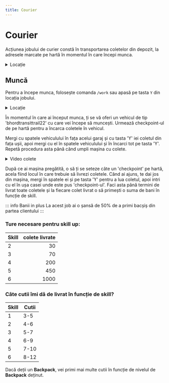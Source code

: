 ```yaml
---
title: Courier
---
```


# Courier 

Acțiunea jobului de curier constă în transportarea coletelor din depozit, la adresele marcate pe hartă în momentul în care începi munca.

<details class="details custom-block">
    <summary>Locație</summary>
    <p>![Locatie](https://i.imgur.com/ozWT9Es.png "Locație")</p>
</details>

## Muncă
Pentru a începe munca, folosește comanda `/work` sau apasă pe tasta `Y` din locația jobului.

<details class="details custom-block">
    <summary>Locație</summary>
    <p>![Locatie](https://i.imgur.com/tUIZQV0.png "Locație")</p>
</details>

În momentul în care ai început munca, ți se vă oferi un vehicul de tip 'bhordtransittrail22' cu care vei începe să muncești. Urmează checkpoint-ul de pe hartă pentru a încarca coletele în vehicul.

Mergi cu spatele vehiculului în fața acelui garaj și cu tasta 'Y' iei coletul din fața ușii, apoi mergi cu el în spatele vehiculului și în încarci tot pe tasta 'Y'. Repetă procedura asta până când umpli mașina cu colete.

<details class="details custom-block">
    <summary>Video colete</summary>
    <p>![Locatie](https://i.imgur.com/lYgqxEs.gif "Colete")</p>
</details>

După ce ai mașina pregătită, o să ți se seteze câte un 'checkpoint' pe hartă, acela fiind locul în care trebuie să livrezi coletele. Când ai ajuns, te dai jos din mașina, mergi în spatele ei și pe tasta 'Y' pentru a lua coletul, apoi intri cu el în ușa casei unde este pus 'checkpoint-ul'. Faci asta până termini de livrat toate coletele și la fiecare colet livrat o să primești o suma de bani în funcție de skill.

::: info Banii in plus
La acest job ai o șansă de 50% de a primi bacșiș din partea clientului
:::

### Ture necesare pentru skill up:

| Skill         |  colete livrate  |
| ------------- | ----: |
| 2             | 30|
| 3             | 70|
| 4             | 200|
| 5             | 450|
| 6             | 1000|

### Câte cutii îmi dă de livrat în funcție de skill?

| Skill | Cutii |
|-------|-------|
| 1     | 3-5   |
| 2     | 4-6   |
| 3     | 5-7   |
| 4     | 6-9   |
| 5     | 7-10  |
| 6     | 8-12  |

Dacă deții un **Backpack**, vei primi mai multe cutii în funcție de nivelul de **Backpack** deținut.
